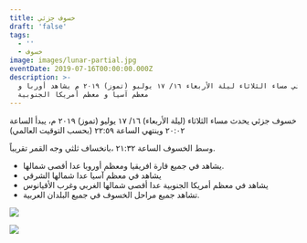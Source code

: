 ```yaml
---
title: خسوف جزئي
draft: 'false'
tags:
  - ''
  - خسوف
image: images/lunar-partial.jpg
eventDate: 2019-07-16T00:00:00.000Z
description: >-
  خسوف جزئي مساء الثلاثاء ليلة الأربعاء ١٦/ ١٧ يوليو (تموز) ٢٠١٩ م يشاهد أوربا و
  معظم آسيا و معظم أمريكا الجنوبية
---
```

خسوف جزئي يحدث مساء الثلاثاء (ليلة الأربعاء) ١٦/ ١٧ يوليو (تموز) ٢٠١٩ م، يبدأ الساعة ٢٠:٠٢ وينتهي الساعة ٢٢:٥٩ (بحسب التوقيت العالمي)

وسط الخسوف الساعة ٢١:٣٢ ،بانخساف ثلثي وجه القمر تقريباً.

* يشاهد في جميع قارة افريقيا ومعظم أوروبا عدا أقصى شمالها.
* يشاهد في معظم آسيا عدا شمالها الشرقي
* يشاهد في معظم أمريكا الجنوبية عدا أقصى شمالها الغربي وغرب الأقيانوس
* تشاهد جميع مراحل الخسوف في جميع البلدان العربية.

![](/images/uploads/خسوف-جزئي-2019.png)

![](/images/uploads/خريطة-الرؤية-خسوف-جزئي-2019.png)

